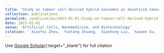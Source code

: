 ```yaml
---
title: "Study on tumour cell-derived hybrid exosomes as dasatinib nanocarriers for pancreatic cancer therapy"
collection: publications
permalink: /publication/2023-01-01-Study-on-tumour-cell-derived-hybrid-exosomes-as-dasatinib-nanocarriers-for-pancreatic-cancer-therapy
date: 2023-01-01
venue: 'Artificial Cells, Nanomedicine, and Biotechnology'
citation: ' Xiaofei Zhou,  Yuetang Zhuang,  Xiaohong Liu,  Yaowen Gu,  Junting Wang,  Yuchen Shi,  Li Zhang,  Rui Li,  Yelin Zhao,  Hebing Chen, &quot;Study on tumour cell-derived hybrid exosomes as dasatinib nanocarriers for pancreatic cancer therapy.&quot; Artificial Cells, Nanomedicine, and Biotechnology, 2023.'
---
```

Use [Google Scholar](https://scholar.google.com/scholar?q=Study+on+tumour+cell+derived+hybrid+exosomes+as+dasatinib+nanocarriers+for+pancreatic+cancer+therapy){:target="_blank"} for full citation